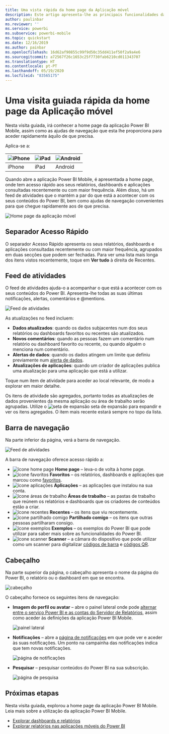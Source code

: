 ```yaml
---
title: Uma vista rápida da home page da Aplicação móvel
description: Este artigo apresenta-lhe as principais funcionalidades da home page da Aplicação móvel.
author: paulinbar
ms.reviewer: ''
ms.service: powerbi
ms.subservice: powerbi-mobile
ms.topic: quickstart
ms.date: 12/16/2019
ms.author: painbar
ms.openlocfilehash: 16d62af90855c99f9d50c35dd411ef50f2a9a4e6
ms.sourcegitcommit: a72567f26c1653c25f7730fab6210cd011343707
ms.translationtype: HT
ms.contentlocale: pt-PT
ms.lasthandoff: 05/19/2020
ms.locfileid: "83565175"
---
```

# <a name="a-quick-tour-of-the-mobile-app-home-page"></a>Uma visita guiada rápida da home page da Aplicação móvel
Nesta visita guiada, irá conhecer a home page da aplicação Power BI Mobile, assim como as ajudas de navegação que esta lhe proporciona para aceder rapidamente àquilo de que precisa.

Aplica-se a:

| ![iPhone](./media/mobile-apps-quickstart-view-dashboard-report/iphone-logo-30-px.png) | ![iPad](./media/mobile-apps-quickstart-view-dashboard-report/ipad-logo-30-px.png) | ![Android](./media/mobile-apps-quickstart-view-dashboard-report/android-logo-30-px.png) |
|:--- |:--- |:--- |
| iPhone | iPad | Android | 

Quando abre a aplicação Power BI Mobile, é apresentada a home page, onde tem acesso rápido aos seus relatórios, dashboards e aplicações consultadas recentemente ou com maior frequência. Além disso, há um feed de atividades que o mantém a par do que está a acontecer com os seus conteúdos do Power BI, bem como ajudas de navegação convenientes para que chegue rapidamente aos de que precisa.

![Home page da aplicação móvel](./media/mobile-apps-home-page/powerbi-mobile-app-home.png)
 
## <a name="quick-access-tab"></a>Separador Acesso Rápido

O separador Acesso Rápido apresenta os seus relatórios, dashboards e aplicações consultadas recentemente ou com maior frequência, agrupados em duas secções que podem ser fechadas. Para ver uma lista mais longa dos itens vistos recentemente, toque em **Ver tudo** à direita de Recentes. 

## <a name="activity-feed"></a>Feed de atividades

O feed de atividades ajuda-o a acompanhar o que está a acontecer com os seus conteúdos do Power BI. Apresenta-lhe todas as suas últimas notificações, alertas, comentários e @mentions.

![Feed de atividades](./media/mobile-apps-home-page/powerbi-mobile-app-activity.png)

As atualizações no feed incluem:
* **Dados atualizados**: quando os dados subjacentes num dos seus relatórios ou dashboards favoritos ou recentes são atualizados.
* **Novos comentários**: quando as pessoas fazem um comentário num relatório ou dashboard favorito ou recente, ou quando alguém o menciona num comentário.
* **Alertas de dados**: quando os dados atingem um limite que definiu previamente num [alerta de dados](mobile-set-data-alerts-in-the-mobile-apps.md).
* **Atualizações de aplicações**: quando um criador de aplicações publica uma atualização para uma aplicação que está a utilizar.

 Toque num item de atividade para aceder ao local relevante, de modo a explorar em maior detalhe.

Os itens de atividade são agregados, portanto todas as atualizações de dados provenientes da mesma aplicação ou área de trabalho serão agrupadas. Utilize o ![seta de expansão](./media/mobile-apps-home-page/powerbi-mobile-app-expand-arrow.png) seta de expansão para expandir e ver os itens agregados. O item mais recente estará sempre no topo da lista.

## <a name="navigation-bar"></a>Barra de navegação

Na parte inferior da página, verá a barra de navegação.

![Feed de atividades](./media/mobile-apps-home-page/powerbi-mobile-app-navbar.png)

A barra de navegação oferece acesso rápido a:

* ![ícone home page](./media/mobile-apps-home-page/powerbi-mobile-app-home-icon.png) **Home page** – leva-o de volta à home page.
* ![ícone favoritos](./media/mobile-apps-home-page/powerbi-mobile-app-favorites-icon.png) **Favoritos** – os relatórios, dashboards e aplicações que marcou como [favoritos](mobile-apps-favorites.md).
* ![ícone aplicações](./media/mobile-apps-home-page/powerbi-mobile-app-apps-icon.png) **Aplicações** – as aplicações que instalou na sua conta.
* ![ícone áreas de trabalho](./media/mobile-apps-home-page/powerbi-mobile-app-workspaces-icon.png) **Áreas de trabalho** – as pastas de trabalho que reúnem os relatórios e dashboards que os criadores de conteúdos estão a criar.
* ![ícone recentes](./media/mobile-apps-home-page/powerbi-mobile-app-recents-icon.png) **Recentes** – os itens que viu recentemente.
* ![ícone partilhado comigo](./media/mobile-apps-home-page/powerbi-mobile-app-shared-with-me-icon.png) **Partilhado comigo** – os itens que outras pessoas partilharam consigo.
* ![ícone exemplos](./media/mobile-apps-home-page/powerbi-mobile-app-samples-icon.png) **Exemplos** – os exemplos do Power BI que pode utilizar para saber mais sobre as funcionalidades do Power BI.
* ![ícone scanner](./media/mobile-apps-home-page/powerbi-mobile-app-scanner-icon.png) **Scanner** – a câmara do dispositivo que pode utilizar como um scanner para digitalizar [códigos de barra](mobile-apps-scan-barcode-iphone.md) e [códigos QR](mobile-apps-qr-code.md).

## <a name="header"></a>Cabeçalho

Na parte superior da página, o cabeçalho apresenta o nome da página do Power BI, o relatório ou o dashboard em que se encontra.

![cabeçalho](./media/mobile-apps-home-page/powerbi-mobile-app-header.png)

O cabeçalho fornece os seguintes itens de navegação:
* **Imagem do perfil ou avatar** – abre o painel lateral onde pode [alternar entre o serviço Power BI e as contas do Servidor de Relatórios](mobile-app-ssrs-kpis-mobile-on-premises-reports.md), assim como aceder às definições da aplicação Power BI Mobile.

    ![painel lateral](./media/mobile-apps-home-page/powerbi-mobile-app-side-panel.png)

* **Notificações** – abre a [página de notificações](mobile-apps-notification-center.md) em que pode ver e aceder às suas notificações. Um ponto na campainha das notificações indica que tem novas notificações.

    ![página de notificações](./media/mobile-apps-home-page/powerbi-mobile-app-notifications-page.png)

* **Pesquisar** – pesquisar conteúdos do Power BI na sua subscrição.

    ![página de pesquisa](./media/mobile-apps-home-page/powerbi-mobile-app-search-page.png)

## <a name="next-steps"></a>Próximas etapas
Nesta visita guiada, explorou a home page da aplicação Power BI Mobile. Leia mais sobre a utilização da aplicação Power BI Mobile. 
* [Explorar dashboards e relatórios](mobile-apps-quickstart-view-dashboard-report.md)
* [Explorar relatórios nas aplicações móveis do Power BI](mobile-reports-in-the-mobile-apps.md)
